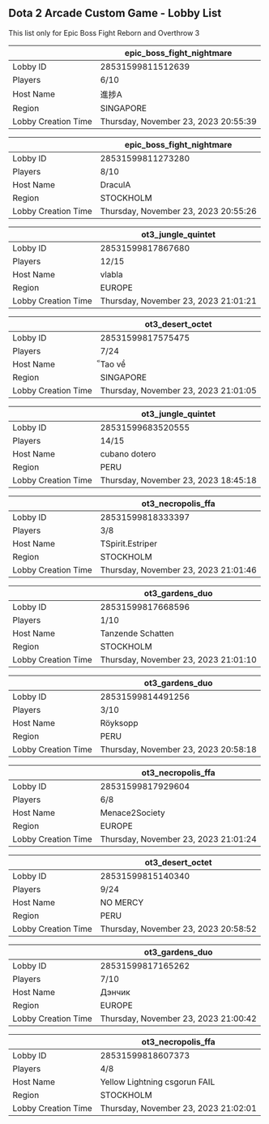 ## Dota 2 Arcade Custom Game - Lobby List

This list only for Epic Boss Fight Reborn and Overthrow 3

|  | epic_boss_fight_nightmare |
| ------ | ------ |
| Lobby ID | 28531599811512639 |
| Players | 6/10 |
| Host Name | 進捗A |
| Region | SINGAPORE |
| Lobby Creation Time | Thursday, November 23, 2023 20:55:39 |


|  | epic_boss_fight_nightmare |
| ------ | ------ |
| Lobby ID | 28531599811273280 |
| Players | 8/10 |
| Host Name | DraculA |
| Region | STOCKHOLM |
| Lobby Creation Time | Thursday, November 23, 2023 20:55:26 |


|  | ot3_jungle_quintet |
| ------ | ------ |
| Lobby ID | 28531599817867680 |
| Players | 12/15 |
| Host Name | vlabla |
| Region | EUROPE |
| Lobby Creation Time | Thursday, November 23, 2023 21:01:21 |


|  | ot3_desert_octet |
| ------ | ------ |
| Lobby ID | 28531599817575475 |
| Players | 7/24 |
| Host Name | ็Tao về |
| Region | SINGAPORE |
| Lobby Creation Time | Thursday, November 23, 2023 21:01:05 |


|  | ot3_jungle_quintet |
| ------ | ------ |
| Lobby ID | 28531599683520555 |
| Players | 14/15 |
| Host Name | cubano dotero |
| Region | PERU |
| Lobby Creation Time | Thursday, November 23, 2023 18:45:18 |


|  | ot3_necropolis_ffa |
| ------ | ------ |
| Lobby ID | 28531599818333397 |
| Players | 3/8 |
| Host Name | TSpirit.Estriper |
| Region | STOCKHOLM |
| Lobby Creation Time | Thursday, November 23, 2023 21:01:46 |


|  | ot3_gardens_duo |
| ------ | ------ |
| Lobby ID | 28531599817668596 |
| Players | 1/10 |
| Host Name | Tanzende Schatten |
| Region | STOCKHOLM |
| Lobby Creation Time | Thursday, November 23, 2023 21:01:10 |


|  | ot3_gardens_duo |
| ------ | ------ |
| Lobby ID | 28531599814491256 |
| Players | 3/10 |
| Host Name | Röyksopp |
| Region | PERU |
| Lobby Creation Time | Thursday, November 23, 2023 20:58:18 |


|  | ot3_necropolis_ffa |
| ------ | ------ |
| Lobby ID | 28531599817929604 |
| Players | 6/8 |
| Host Name | Menace2Society |
| Region | EUROPE |
| Lobby Creation Time | Thursday, November 23, 2023 21:01:24 |


|  | ot3_desert_octet |
| ------ | ------ |
| Lobby ID | 28531599815140340 |
| Players | 9/24 |
| Host Name | NO MERCY |
| Region | PERU |
| Lobby Creation Time | Thursday, November 23, 2023 20:58:52 |


|  | ot3_gardens_duo |
| ------ | ------ |
| Lobby ID | 28531599817165262 |
| Players | 7/10 |
| Host Name | Дэнчик |
| Region | EUROPE |
| Lobby Creation Time | Thursday, November 23, 2023 21:00:42 |


|  | ot3_necropolis_ffa |
| ------ | ------ |
| Lobby ID | 28531599818607373 |
| Players | 4/8 |
| Host Name | Yellow Lightning csgorun FAIL |
| Region | STOCKHOLM |
| Lobby Creation Time | Thursday, November 23, 2023 21:02:01 |


